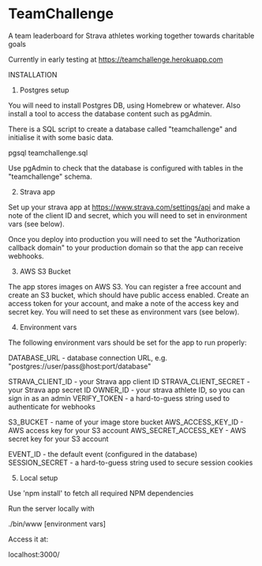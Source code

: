 # TeamChallenge
A team leaderboard for Strava athletes working together towards charitable goals

Currently in early testing at https://teamchallenge.herokuapp.com

INSTALLATION

1. Postgres setup

You will need to install Postgres DB, using Homebrew or whatever. Also install a tool to access the database content such as pgAdmin.

There is a SQL script to create a database called "teamchallenge" and initialise it with some basic data.

pgsql teamchallenge.sql

Use pgAdmin to check that the database is configured with tables in the "teamchallenge" schema.

2. Strava app

Set up your strava app at https://www.strava.com/settings/api and make a note of the client ID and secret, which you will need to set in environment vars (see below).

Once you deploy into production you will need to set the "Authorization callback domain" to your production domain so that the app can receive webhooks.

3. AWS S3 Bucket

The app stores images on AWS S3. You can register a free account and create an S3 bucket, which should have public access enabled. Create an access token for your account, and make a note of the access key and secret key. You will need to set these as environment vars (see below).

4. Environment vars

The following environment vars should be set for the app to run properly:

DATABASE_URL - database connection URL, e.g. "postgres://user/pass@host:port/database"

STRAVA_CLIENT_ID - your Strava app client ID
STRAVA_CLIENT_SECRET - your Strava app secret ID
OWNER_ID - your strava athlete ID, so you can sign in as an admin
VERIFY_TOKEN - a hard-to-guess string used to authenticate for webhooks

S3_BUCKET - name of your image store bucket
AWS_ACCESS_KEY_ID - AWS access key for your S3 account
AWS_SECRET_ACCESS_KEY - AWS secret key for your S3 account

EVENT_ID - the default event (configured in the database)
SESSION_SECRET - a hard-to-guess string used to secure session cookies

5. Local setup

Use 'npm install' to fetch all required NPM dependencies

Run the server locally with

./bin/www [environment vars]

Access it at:

localhost:3000/


